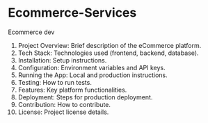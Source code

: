 # Ecommerce-Services
Ecommerce dev
1. Project Overview: Brief description of the eCommerce platform.
2. Tech Stack: Technologies used (frontend, backend, database).
3. Installation: Setup instructions.
4. Configuration: Environment variables and API keys.
5. Running the App: Local and production instructions.
6. Testing: How to run tests.
7. Features: Key platform functionalities.
8. Deployment: Steps for production deployment.
9. Contribution: How to contribute.
10. License: Project license details.
